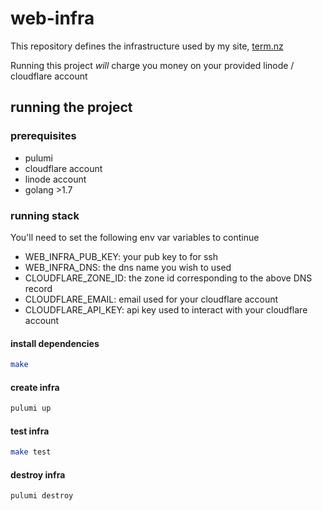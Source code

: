 # web-infra

This repository defines the infrastructure used by my site, [term.nz](https://github.com/scott-the-programmer/term.nz)

Running this project _will_ charge you money on your provided linode / cloudflare account

## running the project

### prerequisites

* pulumi
* cloudflare account
* linode account
* golang >1.7

### running stack

You'll need to set the following env var variables to continue

* WEB_INFRA_PUB_KEY: your pub key to for ssh
* WEB_INFRA_DNS: the dns name you wish to used
* CLOUDFLARE_ZONE_ID: the zone id corresponding to the above DNS record
* CLOUDFLARE_EMAIL: email used for your cloudflare account
* CLOUDFLARE_API_KEY: api key used to interact with your cloudflare account

#### install dependencies

``` sh
make
```

#### create infra

``` sh
pulumi up
```

#### test infra

``` sh
make test
```

#### destroy infra

``` sh
pulumi destroy
```
